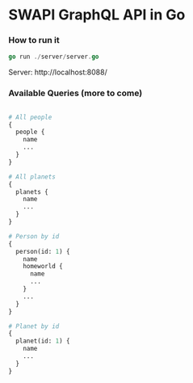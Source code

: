# SWAPI GraphQL API in Go

### How to run it

```go
go run ./server/server.go
```

Server: http://localhost:8088/

### Available Queries (more to come)

```graphql

# All people
{
  people {
    name
    ...
  }
}

# All planets
{
  planets {
    name
    ...
  }
}

# Person by id
{
  person(id: 1) {
    name
    homeworld {
      name
      ...
    }
    ...
  }
}

# Planet by id
{
  planet(id: 1) {
    name
    ...
  }
}
```